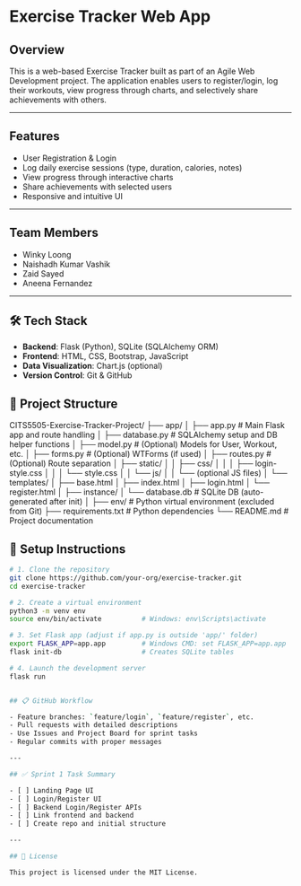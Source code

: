 
# Exercise Tracker Web App

## Overview

This is a web-based Exercise Tracker built as part of an Agile Web Development project. The application enables users to register/login, log their workouts, view progress through charts, and selectively share achievements with others.

---

## Features

- User Registration & Login
- Log daily exercise sessions (type, duration, calories, notes)
- View progress through interactive charts
- Share achievements with selected users
- Responsive and intuitive UI

---

##  Team Members

- Winky Loong
- Naishadh Kumar Vashik
- Zaid Sayed
- Aneena Fernandez

---

## 🛠️ Tech Stack

- **Backend**: Flask (Python), SQLite (SQLAlchemy ORM)
- **Frontend**: HTML, CSS, Bootstrap, JavaScript
- **Data Visualization**: Chart.js (optional)
- **Version Control**: Git & GitHub


## 📁 Project Structure

CITS5505-Exercise-Tracker-Project/
├── app/
│   ├── app.py                # Main Flask app and route handling
│   ├── database.py           # SQLAlchemy setup and DB helper functions
│   ├── model.py              # (Optional) Models for User, Workout, etc.
│   ├── forms.py              # (Optional) WTForms (if used)
│   ├── routes.py             # (Optional) Route separation
│   ├── static/
│   │   ├── css/
│   │   │   ├── login-style.css
│   │   │   └── style.css
│   │   └── js/
│   │       └── (optional JS files)
│   └── templates/
│       ├── base.html
│       ├── index.html
│       ├── login.html
│       └── register.html
│
├── instance/
│   └── database.db           # SQLite DB (auto-generated after init)
│
├── env/                      # Python virtual environment (excluded from Git)
├── requirements.txt          # Python dependencies
└── README.md                 # Project documentation


## 🧪 Setup Instructions

```bash
# 1. Clone the repository
git clone https://github.com/your-org/exercise-tracker.git
cd exercise-tracker

# 2. Create a virtual environment
python3 -m venv env
source env/bin/activate          # Windows: env\Scripts\activate

# 3. Set Flask app (adjust if app.py is outside 'app/' folder)
export FLASK_APP=app.app         # Windows CMD: set FLASK_APP=app.app
flask init-db                    # Creates SQLite tables

# 4. Launch the development server
flask run


## 📋 GitHub Workflow

- Feature branches: `feature/login`, `feature/register`, etc.
- Pull requests with detailed descriptions
- Use Issues and Project Board for sprint tasks
- Regular commits with proper messages

---

## ✅ Sprint 1 Task Summary

- [ ] Landing Page UI
- [ ] Login/Register UI
- [ ] Backend Login/Register APIs
- [ ] Link frontend and backend
- [ ] Create repo and initial structure

---

## 📄 License

This project is licensed under the MIT License.
